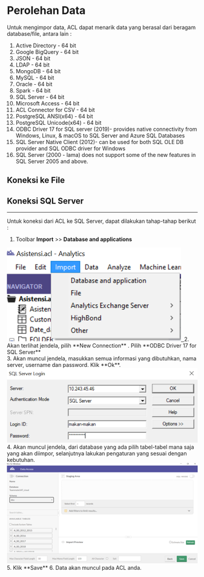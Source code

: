 # Perolehan Data

Untuk mengimpor data, ACL dapat menarik data yang berasal dari beragam database/file, antara lain :
1. Active Directory - 64 bit
2. Google BigQuery - 64 bit
3. JSON - 64 bit
4. LDAP - 64 bit
5. MongoDB - 64 bit
6. MySQL - 64 bit
7. Oracle - 64 bit
8. Spark - 64 bit
9. SQL Server - 64 bit
10. Microsoft Access - 64 bit
11. ACL Connector for CSV - 64 bit
12. PostgreSQL ANSI(x64) - 64 bit
13. PostgreSQL Unicode(x64) - 64 bit
14. ODBC Driver 17 for SQL server (2019)- provides native connectivity from Windows, Linux, & macOS to SQL Server and Azure SQL Databases
15. SQL Server Native Client (2012)- can be used for both SQL OLE DB provider and SQL ODBC driver for Windows
16. SQL Server (2000 - lama) does not support some of the new features in SQL Server 2005 and above. 


## Koneksi ke File

## Koneksi SQL Server
***

Untuk koneksi dari ACL ke SQL Server, dapat dilakukan tahap-tahap berikut :
1. Toolbar **Import** >> **Database and applications**<br>
<kbd>
<a href="url">
  <img src="https://github.com/ansyaku/tabk.acl/blob/main/img/SQL1.png" >
</a>
  </kbd>
2. Akan terlihat jendela, pilih **New Connection** . Pilih **ODBC Driver 17 for SQL Server**<br>
3. Akan muncul jendela, masukkan semua informasi yang dibutuhkan, nama server, username dan password. Klik **Ok**.<br>
<kbd>
<a href="url">
  <img src="https://github.com/ansyaku/tabk.acl/blob/main/img/SQL2.png" >
</a>
  </kbd>
  4. Akan muncul jendela, dari database yang ada pilih tabel-tabel mana saja yang akan diimpor, selanjutnya lakukan pengaturan yang sesuai dengan kebutuhan.<br>
<kbd>
<a href="url">
  <img src="https://github.com/ansyaku/tabk.acl/blob/main/img/SQL3.png" >
</a>
  </kbd>
5. Klik **Save**
6. Data akan muncul pada ACL anda.
